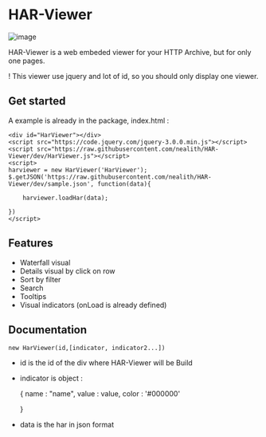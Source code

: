 # HAR-Viewer

![image](https://raw.githubusercontent.com/nealith/HAR-Viewer/dev/har-viewer.png)

HAR-Viewer is a web embeded viewer for your HTTP Archive, but for only one pages.

! This viewer use jquery and lot of id, so you should only display one viewer.

## Get started

A example is already in the package, index.html :

    <div id="HarViewer"></div>
    <script src="https://code.jquery.com/jquery-3.0.0.min.js"></script>
    <script src="https://raw.githubusercontent.com/nealith/HAR-Viewer/dev/HarViewer.js"></script>
    <script>
    harviewer = new HarViewer('HarViewer');
    $.getJSON('https://raw.githubusercontent.com/nealith/HAR-Viewer/dev/sample.json', function(data){

        harviewer.loadHar(data);

    })
    </script>

## Features

- Waterfall visual
- Details visual by click on row
- Sort by filter
- Search    
- Tooltips
- Visual indicators (onLoad is already defined)

## Documentation

    new HarViewer(id,[indicator, indicator2...])

- id is the id of the div where HAR-Viewer will be Build
- indicator is object :

    {
        name : "name",
        value : value,
        color : '#000000'

    }  

- data is the har in json format  
